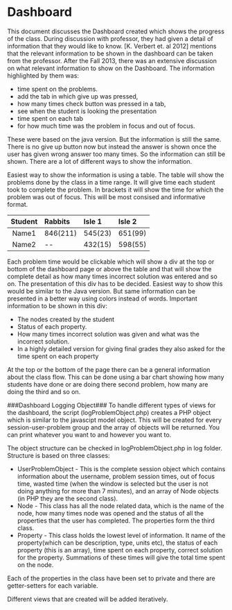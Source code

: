 # Dashboard #

This document discusses the Dashboard created which shows the progress of the class.
During discussion with professor, they had given a detail of information that they 
would like to know. [K. Verbert et. al 2012] mentions that the relevant information 
to be shown in the dashboard can be taken from the professor. After the Fall 2013, there
was an extensive discussion on what relevant information to show on the Dashboard. The 
information highlighted by them was:

* time spent on the problems.
* add the tab in which give up was pressed, 
* how many times check button was pressed in a tab,
* see when the student is looking the presentation 
* time spent on each tab
* for how much time was the problem in focus and out of focus.

These were based on the java version. But the information is still the same. There is
no give up button now but instead the answer is shown once the user has given wrong answer
too many times. So the information can still be shown. There are a lot of different ways
to show the information.

Easiest way to show the information is using a table. The table will show the problems done
by the class in a time range. It will give time each student took to complete the problem.
In brackets it will show the time for which the problem was out of focus. This will be most
consised and informative format.


| Student | Rabbits  | Isle 1  | Isle 2  |
|:-------:|:---------|:--------|:--------|
| Name1   | 846(211) | 545(23) | 651(99) |
| Name2   |    --    | 432(15) | 598(55) |


Each problem time would be clickable which will show a div at the top or bottom of the dashboard
page or above the table and that will show the complete detail as how many times incorrect solution 
was entered and so on. The presentation of this div has to be decided. Easiest way to show this
would be similar to the Java version. But same information can be presented in a better way using
colors instead of words. Important information to be shown in this div:
* The nodes created by the student
* Status of each property.
* How many times incorrect solution was given and what was the incorrect solution.
* In a highly detailed version for giving final grades they also asked for the time spent on each property

At the top or the bottom of the page there can be a general information about the class flow. 
This can be done using a bar chart showing how many students have done or are doing there second
problem, how many are doing the third and so on.

###Dashboard Logging Object###
To handle different types of views for the dashboard, the script (logProblemObject.php) creates a PHP object which is similar
to the javascipt model object. This will be created for every session-user-problem group
and the array of objects will be returned. You can print whatever you want to and however you want to.

The object structure can be checked in logProblemObject.php in log folder. Structure is based on three classes:
* UserProblemObject - This is the complete session object which contains information about the username, problem
session times, out of focus time, wasted time (when the window is selected but the user is not doing anything
for more than 7 minutes), and an array of Node objects (in PHP they are the second class).
* Node - This class has all the node related data, which is the name of the node, how many times node was opened
and the status of all the properties that the user has completed. The properties form the third class.
* Property - This class holds the lowest level of information. It name of the property(which can be description, 
type, units etc), the status of each property (this is an array), time spent on each property, correct solution 
for the property. Summations of these times will give the total time spent on the node.

Each of the properties in the class have been set to private and there are getter-setters for each variable.

Different views that are created will be added iteratively.